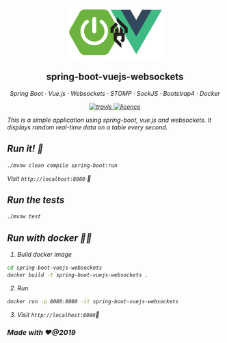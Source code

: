 <p align="center">
	<img align="center" src="spring-boot-vuejs-ws.png"/>
</p>

 
<h2 align="center">spring-boot-vuejs-websockets</h2>

<p align="center">
  <em>
  Spring Boot
  · Vue.js
  · Websockets
  · STOMP
  · SockJS
  · Bootstrap4
  · Docker
</p>

<p align="center"> 
  <a href="https://travis-ci.com/jasrodis/spring-boot-vuejs-websockets">
    <img alt="travis" src="https://img.shields.io/travis/jasrodis/spring-boot-vuejs-websockets.svg?style=flat-square">
  <a href="https://opensource.org/licenses/MIT">
    <img alt="licence" src="https://img.shields.io/badge/License-MIT-yellow.svg?style=flat-square">
  </a>
</p>

This is a simple application using spring-boot, vue.js and websockets.
It displays random real-time data on a table every second.
 

## Run it! 🏃
```sh
./mvnw clean compile spring-boot:run
```
Visit `http://localhost:8080` 🙏 

## Run the tests
```sh
./mvnw test
```



## Run with docker 🏃🐳
1. Build docker image

```sh
cd spring-boot-vuejs-websockets
docker build -t spring-boot-vuejs-websockets .
```
2. Run 

```sh
docker run -p 8080:8080 -it spring-boot-vuejs-websockets
```
3. Visit `http://localhost:8080`🙏

### Made with ❤️@2019

